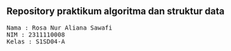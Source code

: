 ## Repository praktikum algoritma dan struktur data

<pre>
Nama : Rosa Nur Aliana Sawafi
NIM : 2311110008
Kelas : S1SD04-A
</pre>